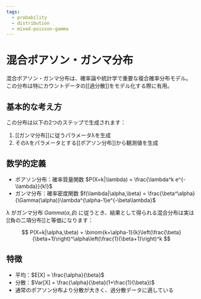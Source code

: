 ```yaml
---
tags:
  - probability
  - distribution
  - mixed-poisson-gamma
---
```

# 混合ポアソン・ガンマ分布

混合ポアソン・ガンマ分布は、確率論や統計学で重要な複合確率分布モデル。
この分布は特にカウントデータの[[過分散]]をモデル化する際に有用。

## 基本的な考え方

この分布は以下の2つのステップで生成されます：

1. [[ガンマ分布]]に従うパラメータλを生成
2. そのλをパラメータとする[[ポアソン分布]]から観測値を生成

## 数学的定義

- ポアソン分布：確率質量関数 $P(X=k|\lambda) = \frac{\lambda^k e^{-\lambda}}{k!}$
- ガンマ分布：確率密度関数 $f(\lambda|\alpha,\beta) = \frac{\beta^\alpha}{\Gamma(\alpha)}\lambda^{\alpha-1}e^{-\beta\lambda}$

λ がガンマ分布 $Gamma(\alpha,\beta)$ に従うとき、結果として得られる混合分布は実は[[負の二項分布]]と等価になります：

$$
P(X=k|\alpha,\beta) = \binom{k+\alpha-1}{k}\left(\frac{\beta}{\beta+1}\right)^\alpha\left(\frac{1}{\beta+1}\right)^k
$$

## 特徴

- 平均：$E[X] = \frac{\alpha}{\beta}$
- 分散：$Var[X] = \frac{\alpha}{\beta}(1+\frac{1}{\beta})$
- 通常のポアソン分布より分散が大きく、過分散データに適している